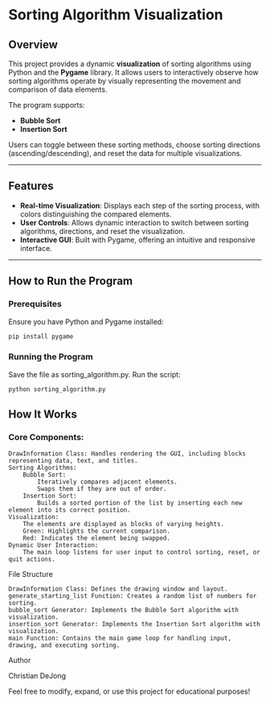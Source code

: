 # Sorting Algorithm Visualization

## Overview

This project provides a dynamic **visualization** of sorting algorithms using Python and the **Pygame** library. It allows users to interactively observe how sorting algorithms operate by visually representing the movement and comparison of data elements.

The program supports:
- **Bubble Sort**
- **Insertion Sort**
  
Users can toggle between these sorting methods, choose sorting directions (ascending/descending), and reset the data for multiple visualizations.

---

## Features

- **Real-time Visualization**: Displays each step of the sorting process, with colors distinguishing the compared elements.
- **User Controls**: Allows dynamic interaction to switch between sorting algorithms, directions, and reset the visualization.
- **Interactive GUI**: Built with Pygame, offering an intuitive and responsive interface.

---

## How to Run the Program

### Prerequisites
Ensure you have Python and Pygame installed:
```bash
pip install pygame
```

### Running the Program
Save the file as sorting_algorithm.py.
Run the script:
```bash
python sorting_algorithm.py
```

## How It Works
### Core Components:

    DrawInformation Class: Handles rendering the GUI, including blocks representing data, text, and titles.
    Sorting Algorithms:
        Bubble Sort:
            Iteratively compares adjacent elements.
            Swaps them if they are out of order.
        Insertion Sort:
            Builds a sorted portion of the list by inserting each new element into its correct position.
    Visualization:
        The elements are displayed as blocks of varying heights.
        Green: Highlights the current comparison.
        Red: Indicates the element being swapped.
    Dynamic User Interaction:
        The main loop listens for user input to control sorting, reset, or quit actions.

File Structure

    DrawInformation Class: Defines the drawing window and layout.
    generate_starting_list Function: Creates a random list of numbers for sorting.
    bubble_sort Generator: Implements the Bubble Sort algorithm with visualization.
    insertion_sort Generator: Implements the Insertion Sort algorithm with visualization.
    main Function: Contains the main game loop for handling input, drawing, and executing sorting.

Author

Christian DeJong

Feel free to modify, expand, or use this project for educational purposes!
